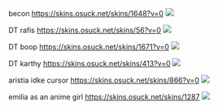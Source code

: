 becon https://skins.osuck.net/skins/1648?v=0
![](https://files.osuck.link/images/skins/be60f582d0c541b13603d97cdfef40e6.webp)

DT rafis https://skins.osuck.net/skins/56?v=0
![](https://files.osuck.link/images/skins/381e2beb54cd981d8da580713e3cd027.webp)

DT boop https://skins.osuck.net/skins/1671?v=0
![](https://files.osuck.link/images/skins/7d8125ebfece7ff4bbc5b38adbffc78c.webp)

DT karthy https://skins.osuck.net/skins/413?v=0
![](https://files.osuck.link/images/skins/230b7f4856c46a8a3d9634062a06889e.webp)

aristia idke cursor https://skins.osuck.net/skins/866?v=0
![](https://files.osuck.link/images/skins/953ca834deb2ffa34bdc4814e09422c4.webp)

emilia as an anime girl https://skins.osuck.net/skins/1287
![](https://files.osuck.link/images/skins/b17cdbfee7eaa49536940f17507e636b.webp)

